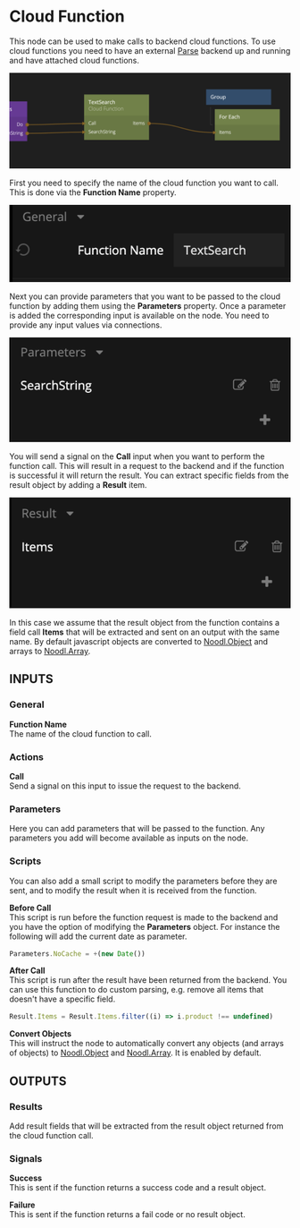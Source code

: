 # Cloud Function

This node can be used to make calls to backend cloud functions. To use cloud functions you need to have an external [Parse](https://parseplatform.org) backend up and running and have attached cloud functions.

![](cloudfunction.png ':class=img-size-l')

First you need to specify the name of the cloud function you want to call. This is done via the **Function Name** property.

![](cloudfunction-name.png ':class=img-size-m')

Next you can provide parameters that you want to be passed to the cloud function by adding them using the **Parameters** property. Once a parameter is added the corresponding input is available on the node. You need to provide any input values via connections.

![](cloudfunction-params.png ':class=img-size-m')

You will send a signal on the **Call** input when you want to perform the function call. This will result in a request to the backend and if the function is successful it will return the result. You can extract specific fields from the result object by adding a **Result** item.

![](cloudfunction-results.png ':class=img-size-m')

In this case we assume that the result object from the function contains a field call **Items** that will be extracted and sent on an output with the same name. By default javascript objects are converted to [Noodl.Object](/javascript-api/noodl-object.md) and arrays to [Noodl.Array](/javascript-api/noodl-array.md).

## INPUTS

### General

**Function Name**  
The name of the cloud function to call.

### Actions

**Call**  
Send a signal on this input to issue the request to the backend.

### Parameters
Here you can add parameters that will be passed to the function. Any parameters you add will become available as inputs on the node.

### Scripts
You can also add a small script to modify the parameters before they are sent, and to modify the result when it is received from the function.

**Before Call**  
This script is run before the function request is made to the backend and you have the option of modifying the **Parameters** object. For instance the following will add the current date as parameter.

```javascript
Parameters.NoCache = +(new Date())
```

**After Call**  
This script is run after the result have been returned from the backend. You can use this function to do custom parsing, e.g. remove all items that doesn't have a specific field.

```javascript
Result.Items = Result.Items.filter((i) => i.product !== undefined)
```


**Convert Objects**  
This will instruct the node to automatically convert any objects (and arrays of objects) to [Noodl.Object](/javascript-api/noodl-object.md) and [Noodl.Array](/javascript-api/noodl-array.md). It is enabled by default.

## OUTPUTS

### Results
Add result fields that will be extracted from the result object returned from the cloud function call.

### Signals

**Success**  
This is sent if the function returns a success code and a result object.

**Failure**  
This is sent if the function returns a fail code or no result object.

